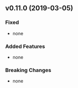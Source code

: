 ## v0.11.0 (2019-03-05)

### Fixed

- none


### Added Features

- none

### Breaking Changes

- none
